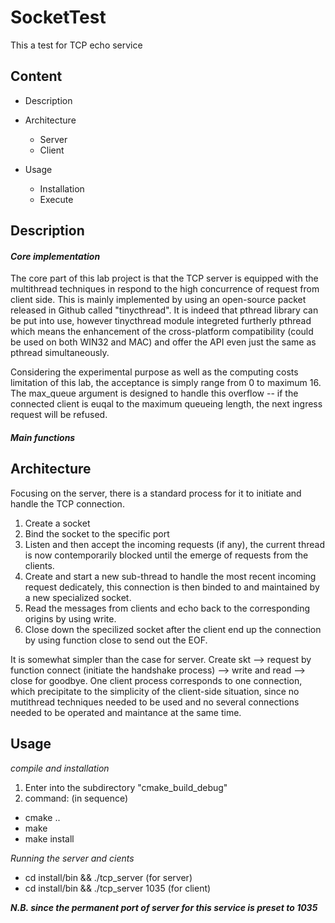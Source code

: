 # SocketTest
This a test for TCP echo service

## Content
* Description

* Architecture
  *  Server
  *  Client

* Usage
  * Installation
  * Execute

## Description 
#### *Core implementation*
The core part of this lab project is that the TCP server is equipped with the multithread techniques in respond to the high concurrence of request from client side. This is mainly implemented by using an open-source packet released in Github called "tinycthread". It is indeed that pthread library can be put into use, however tinycthread module integreted furtherly pthread which means the enhancement of the cross-platform compatibility (could be used on both WIN32 and MAC) and offer the API even just the same as pthread simultaneously.

Considering the experimental purpose as well as the computing costs limitation of this lab, the acceptance is simply range from 0 to maximum 16. The max_queue argument is designed to handle this overflow -- if the connected client is euqal to the maximum queueing length, the next ingress request will be refused.

#### *Main functions*


## Architecture
Focusing on the server, there is a standard process for it to initiate and handle the TCP connection.
1. Create a socket
2. Bind the socket to the specific port
3. Listen and then accept the incoming requests (if any), the current thread is now contemporarily blocked until the emerge of requests from the clients.
4. Create and start a new sub-thread to handle the most recent incoming request dedicately, this connection is then binded to and maintained by a new specialized socket.
5. Read the messages from clients and echo back to the corresponding origins by using write.
6. Close down the specilized socket after the client end up the connection by using function close to send out the EOF.

It is somewhat simpler than the case for server. Create skt --> request by function connect (initiate the handshake process) --> write and read --> close for goodbye.
One client process corresponds to one connection, which precipitate to the simplicity of the client-side situation, since no mutithread techniques needed to be used and no several connections needed to be operated and maintance at the same time.
## Usage
*compile and installation*
1. Enter into the subdirectory "cmake_build_debug"
2. command: (in sequence)
* cmake ..
* make
* make install

*Running the server and cients*
* cd install/bin && ./tcp_server <server IP>  (for server)
* cd install/bin && ./tcp_server <server IP> 1035  (for client)
 
***N.B. since the permanent port of server for this service is preset to 1035***
